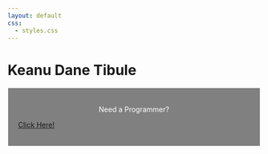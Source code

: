 ```yaml
---
layout: default
css:
  - styles.css
---
```


# Keanu Dane Tibule

<div style = "background-color: gray; border: 1px solid white; padding: 20px;">
    <p style = "color: white; text-align: center;"> Need a Programmer? </p>
    <p style = "text align: center;">
        <a href = "https://www.linkedin.com/in/keanu-dane-tibule-4b4009281"> Click Here! </a></p>
</div>